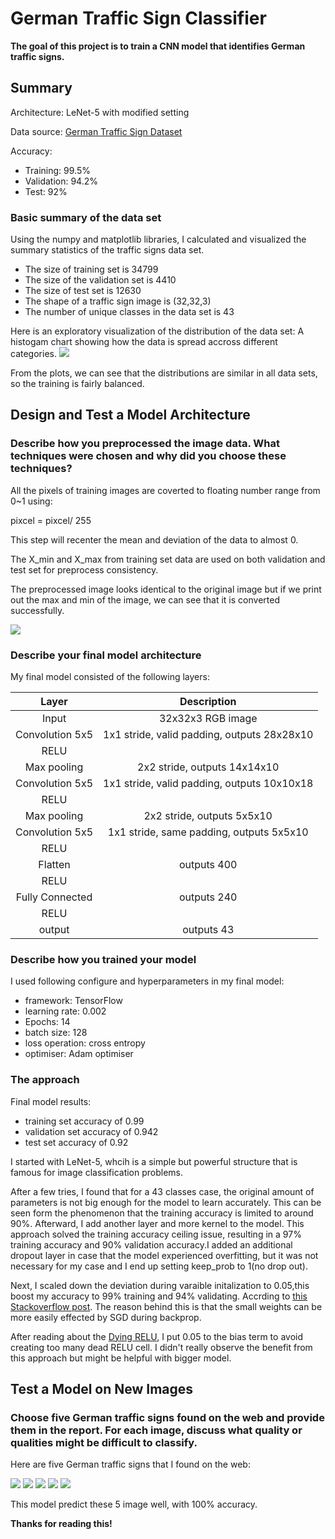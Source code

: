 # German Traffic Sign Classifier


**The goal of this project is to train a CNN model that identifies German traffic signs.**

## Summary
Architecture: LeNet-5 with modified setting

Data source: [German Traffic Sign Dataset](http://benchmark.ini.rub.de/?section=gtsrb&subsection=dataset)

Accuracy: 
- Training: 99.5%
- Validation: 94.2%
- Test: 92%

### Basic summary of the data set

Using the numpy and matplotlib libraries, I calculated and visualized the summary statistics of the traffic signs data set.

* The size of training set is 34799
* The size of the validation set is 4410
* The size of test set is 12630
* The shape of a traffic sign image is (32,32,3)
* The number of unique classes in the data set is 43

Here is an exploratory visualization of the distribution of the data set: A histogam chart showing how the data is spread accross different categories.
![](https://i.imgur.com/j7kyCHw.png)

From the plots, we can see that the distributions are similar in all data sets, so the training is fairly balanced.


## Design and Test a Model Architecture

### Describe how you preprocessed the image data. What techniques were chosen and why did you choose these techniques?

All the pixels of training images are coverted to floating number range from 0~1 using:

pixcel = pixcel/ 255


This step will recenter the mean and deviation of the data to almost 0.

The X_min and X_max from training set data are used on both validation and test set for preprocess consistency.

The preprocessed image looks identical to the original image but if we print out the max and min of the image, we can see that it is converted successfully.

![](https://i.imgur.com/5pxsomf.png)
 

### Describe your final model architecture

My final model consisted of the following layers:

|      Layer      |                 Description                 |
|:---------------:|:-------------------------------------------:|
|      Input      |              32x32x3 RGB image              |
| Convolution 5x5 | 1x1 stride, valid padding, outputs 28x28x10 |
|      RELU       |                                             |
|   Max pooling   |        2x2 stride,  outputs 14x14x10        |
| Convolution 5x5 | 1x1 stride, valid padding, outputs 10x10x18 |
|      RELU       |                                             |
|   Max pooling   |         2x2 stride,  outputs 5x5x10         |
| Convolution 5x5 |  1x1 stride, same padding, outputs 5x5x10   |
|      RELU       |                                             |
|     Flatten     |                 outputs 400                 |
|      RELU       |                                             |
| Fully Connected |                 outputs 240                 |
|      RELU       |                                             |
|     output      |                 outputs 43                  |

### Describe how you trained your model
I used following configure and hyperparameters in my final model:
- framework: TensorFlow
- learning rate: 0.002
- Epochs: 14
- batch size: 128
- loss operation: cross entropy
- optimiser: Adam optimiser

### The approach

Final model results:
* training set accuracy of 0.99
* validation set accuracy of 0.942
* test set accuracy of 0.92

I started with LeNet-5, whcih is a simple but powerful structure that is famous for image classification problems. 

After a few tries, I found that for a 43 classes case, the original amount of parameters is not big enough for the model to learn accurately. This can be seen form the phenomenon that the training accuracy is limited to around 90%. Afterward, I add another layer and more kernel to the model. This approach solved the training accuracy ceiling issue, resulting in a 97% training accuracy and 90% validation accuracy.I added an additional dropout layer in case that the model experienced overfitting, but it was not necessary for my case and I end up setting keep_prob to 1(no drop out).

Next, I scaled down the deviation during varaible initalization to 0.05,this boost my accuracy to 99% training and 94% validating. 
Accrding to [this Stackoverflow post](https://stackoverflow.com/questions/42006089/reason-why-setting-tensorflows-variable-with-small-stddev). The reason behind this is that the small weights can be more easily effected by SGD during backprop.

After reading about the [Dying RELU](https://medium.com/@danqing/a-practical-guide-to-relu-b83ca804f1f7), I put 0.05 to the bias term to avoid creating too many dead RELU cell. I didn't really observe the benefit from this approach but might be helpful with bigger model. 

## Test a Model on New Images

### Choose five German traffic signs found on the web and provide them in the report. For each image, discuss what quality or qualities might be difficult to classify.

Here are five German traffic signs that I found on the web:

![](https://i.imgur.com/7p1bejd.png)
![](https://i.imgur.com/lm7CfBf.jpg)
![](https://i.imgur.com/eUCTLz5.jpg)
![](https://i.imgur.com/LL9HnRF.jpg)
![](https://i.imgur.com/pV6QuER.jpg)

This model predict these 5 image well, with 100% accuracy.

**Thanks for reading this!**



